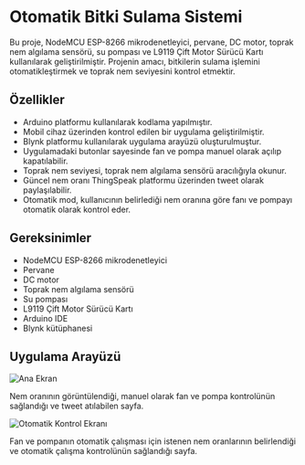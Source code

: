 # Otomatik Bitki Sulama Sistemi

Bu proje, NodeMCU ESP-8266 mikrodenetleyici, pervane, DC motor, toprak nem algılama sensörü, su pompası ve L9119 Çift Motor Sürücü Kartı kullanılarak geliştirilmiştir. Projenin amacı, bitkilerin sulama işlemini otomatikleştirmek ve toprak nem seviyesini kontrol etmektir.

## Özellikler
* Arduino platformu kullanılarak kodlama yapılmıştır.
* Mobil cihaz üzerinden kontrol edilen bir uygulama geliştirilmiştir.
* Blynk platformu kullanılarak uygulama arayüzü oluşturulmuştur.
* Uygulamadaki butonlar sayesinde fan ve pompa manuel olarak açılıp kapatılabilir.
* Toprak nem seviyesi, toprak nem algılama sensörü aracılığıyla okunur.
* Güncel nem oranı ThingSpeak platformu üzerinden tweet olarak paylaşılabilir.
* Otomatik mod, kullanıcının belirlediği nem oranına göre fanı ve pompayı otomatik olarak kontrol eder.
## Gereksinimler
* NodeMCU ESP-8266 mikrodenetleyici
* Pervane
* DC motor
* Toprak nem algılama sensörü
* Su pompası
* L9119 Çift Motor Sürücü Kartı
* Arduino IDE
* Blynk kütüphanesi
## Uygulama Arayüzü
![Ana Ekran](https://github.com/refikburak/bitki-sulama-iot/assets/82650577/2547e4b2-a3e2-4bdc-836e-e137fde870fe)

Nem oranının görüntülendiği, manuel olarak fan ve pompa kontrolünün sağlandığı ve tweet atılabilen sayfa.

![Otomatik Kontrol Ekranı](https://github.com/refikburak/bitki-sulama-iot/assets/82650577/5dd83ba4-137d-4af2-96c7-cf60ce93251f)

Fan ve pompanın otomatik çalışması için istenen nem oranlarının belirlendiği ve otomatik çalışma kontrolünün sağlandığı sayfa.
